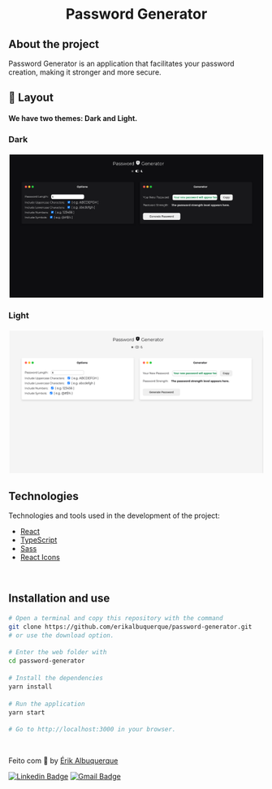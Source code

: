 <p align="center">
  <h1 align="center">
    Password Generator
  </h1>
</p>

## About the project

Password Generator is an application that facilitates your password creation, making it stronger and more secure.

## 🎨 Layout

#### We have two themes: Dark and Light.

### Dark

<h4 align="center">
  <img alt="home-dark" title="home-dark" src=".github/readme/darkTheme.png" width="500px" />
  
</h4>

### Light

<h4 align="center">
  <img alt="home-light" title="home-light" src=".github/readme/lightTheme.png" width="500px" />
  
</h4>

## Technologies

Technologies and tools used in the development of the project:

- [React](https://reactjs.org/)
- [TypeScript](https://www.typescriptlang.org/)
- [Sass](https://sass-lang.com/)
- [React Icons](https://react-icons.github.io/react-icons/)

<br>

## Installation and use

```bash
# Open a terminal and copy this repository with the command
git clone https://github.com/erikalbuquerque/password-generator.git
# or use the download option.

# Enter the web folder with
cd password-generator

# Install the dependencies
yarn install

# Run the application
yarn start

# Go to http://localhost:3000 in your browser.
```

<br>

Feito com :purple_heart: by [Érik Albuquerque](https://github.com/erikalbuquerque)

[![Linkedin Badge](https://img.shields.io/badge/-Érik%20Albuquerque-f5f5f5?style=flat-square&logo=Linkedin&logoColor=black&link=https://www.linkedin.com/in/erik-albuquerque/)](https://www.linkedin.com/in/erik-albuquerque/)
[![Gmail Badge](https://img.shields.io/badge/-erik.albuquerque.oficial@gmail.com-f5f5f5?style=flat-square&logo=Gmail&logoColor=black&link=mailto:erik.albuquerque.oficial@gmail.com)](mailto:erik.albuquerque.oficial@gmail.com)
